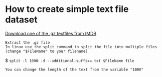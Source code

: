 # How to create simple text file dataset
[Download one of the .gz textfiles from IMDB](http://ftp.sunet.se/mirror/archive/ftp.sunet.se/pub/tv+movies/imdb/)
```
Extract the .gz file
In linux use the split command to split the file into multiple files (change "$FileName" to your filename)
```
$ `split -l 1000 -d --additional-suffix=.txt $FileName file`
```
You can change the length of the text from the variable "1000"
```
